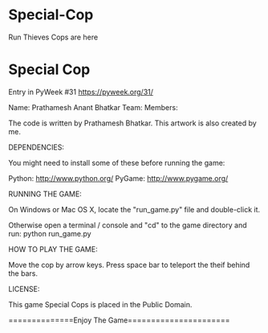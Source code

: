 # Special-Cop
Run Thieves Cops are here

Special Cop
=============

Entry in PyWeek #31 <https://pyweek.org/31/>

Name: Prathamesh Anant Bhatkar
Team: 
Members: 


The code is written by Prathamesh Bhatkar.
This artwork is also created by me.


DEPENDENCIES:

You might need to install some of these before running the game:

  Python:     http://www.python.org/
  PyGame:     http://www.pygame.org/



RUNNING THE GAME:

On Windows or Mac OS X, locate the "run_game.py" file and double-click it.

Otherwise open a terminal / console and "cd" to the game directory and run:
  python run_game.py



HOW TO PLAY THE GAME:

Move the cop by arrow keys.
Press space bar to teleport the theif behind the bars.



LICENSE:

This game Special Cops is placed in the Public Domain.


==============Enjoy The Game======================
